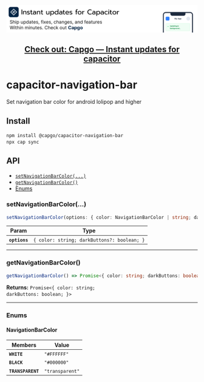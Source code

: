 <a href="https://capgo.app/"><img src='https://raw.githubusercontent.com/Cap-go/capgo/main/assets/capgo_banner.png' alt='Capgo - Instant updates for capacitor'/></a>

<div align="center">
<h2><a href="https://capgo.app/">Check out: Capgo — Instant updates for capacitor</a></h2>
</div>

# capacitor-navigation-bar

Set navigation bar color for android lolipop and higher

## Install

```bash
npm install @capgo/capacitor-navigation-bar
npx cap sync
```

## API

<docgen-index>

* [`setNavigationBarColor(...)`](#setnavigationbarcolor)
* [`getNavigationBarColor()`](#getnavigationbarcolor)
* [Enums](#enums)

</docgen-index>

<docgen-api>
<!--Update the source file JSDoc comments and rerun docgen to update the docs below-->

### setNavigationBarColor(...)

```typescript
setNavigationBarColor(options: { color: NavigationBarColor | string; darkButtons?: boolean; }) => Promise<void>
```

| Param         | Type                                                   |
| ------------- | ------------------------------------------------------ |
| **`options`** | <code>{ color: string; darkButtons?: boolean; }</code> |

--------------------


### getNavigationBarColor()

```typescript
getNavigationBarColor() => Promise<{ color: string; darkButtons: boolean; }>
```

**Returns:** <code>Promise&lt;{ color: string; darkButtons: boolean; }&gt;</code>

--------------------


### Enums


#### NavigationBarColor

| Members           | Value                      |
| ----------------- | -------------------------- |
| **`WHITE`**       | <code>"#FFFFFF"</code>     |
| **`BLACK`**       | <code>"#000000"</code>     |
| **`TRANSPARENT`** | <code>"transparent"</code> |

</docgen-api>
